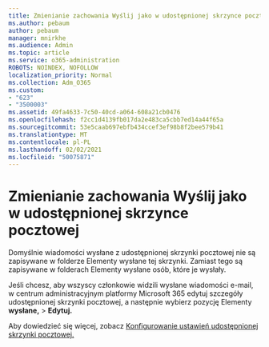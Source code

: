 ```yaml
---
title: Zmienianie zachowania Wyślij jako w udostępnionej skrzynce pocztowej
ms.author: pebaum
author: pebaum
manager: mnirkhe
ms.audience: Admin
ms.topic: article
ms.service: o365-administration
ROBOTS: NOINDEX, NOFOLLOW
localization_priority: Normal
ms.collection: Adm_O365
ms.custom:
- "623"
- "3500003"
ms.assetid: 49fa4633-7c50-40cd-a064-608a21cb0476
ms.openlocfilehash: f2cc1d4139fb017da2e483ca5cbb7ed14a44f65a
ms.sourcegitcommit: 53e5caab697ebfb434ccef3ef98b8f2bee579b41
ms.translationtype: MT
ms.contentlocale: pl-PL
ms.lasthandoff: 02/02/2021
ms.locfileid: "50075871"
---
```

# <a name="changing-shared-mailbox-send-as-behavior"></a>Zmienianie zachowania Wyślij jako w udostępnionej skrzynce pocztowej

Domyślnie wiadomości wysłane z udostępnionej skrzynki pocztowej nie są zapisywane w folderze Elementy wysłane tej skrzynki. Zamiast tego są zapisywane w folderach Elementy wysłane osób, które je wysłały.
  
Jeśli chcesz, aby wszyscy członkowie widzili wysłane wiadomości e-mail, w centrum administracyjnym platformy Microsoft 365 edytuj szczegóły udostępnionej skrzynki pocztowej, a następnie wybierz pozycję Elementy **wysłane,** \> **Edytuj.**
  
Aby dowiedzieć się więcej, zobacz [Konfigurowanie ustawień udostępnionej skrzynki pocztowej.](https://docs.microsoft.com/microsoft-365/admin/email/configure-a-shared-mailbox#allow-everyone-to-see-the-sent-email-the-replies)
  